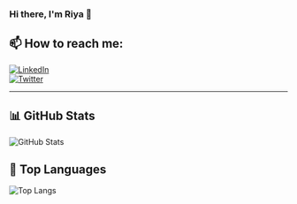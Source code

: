 ### Hi there, I'm Riya 👋  

## 📫 How to reach me:  
[![LinkedIn](https://img.shields.io/badge/-LinkedIn-blue?style=flat-square&logo=linkedin)](https://www.linkedin.com/in/riyageorge2000)  
[![Twitter](https://img.shields.io/badge/-Twitter-blue?style=flat-square&logo=twitter)](https://twitter.com/riyageorge2000)  
<!-- ![Profile Views](https://komarev.com/ghpvc/?username=riyageorge2000&color=blue) -->
---

## 📊 GitHub Stats  
![GitHub Stats](https://github-readme-stats.vercel.app/api?username=riyageorge2000&show_icons=true&theme=tokyonight)

## 🚀 Top Languages  
![Top Langs](https://github-readme-stats.vercel.app/api/top-langs/?username=riyageorge2000&layout=compact&theme=tokyonight)
